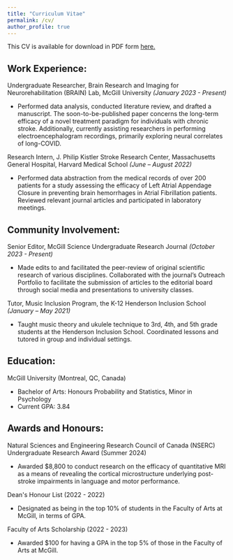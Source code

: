 ```yaml
---
title: "Curriculum Vitae"
permalink: /cv/
author_profile: true
---
```

This CV is available for download in PDF form [here.](https://yshahzad.github.io/yavuz-shahzad-cv.pdf)

Work Experience:
---
Undergraduate Researcher, Brain Research and Imaging for Neurorehabilitation (BRAIN) Lab, 
McGill University *(January 2023 - Present)*
* Performed data analysis, conducted literature review, and drafted a manuscript. The soon-to-be-published paper concerns the long-term efficacy of a novel treatment paradigm for individuals with chronic stroke. Additionally, currently assisting researchers in performing electroencephalogram recordings, primarily exploring neural correlates of long-COVID.

Research Intern, J. Philip Kistler Stroke Research Center, Massachusetts General Hospital, Harvard Medical School *(June – August 2022)*
* Performed data abstraction from the medical records of over 200 patients for a study assessing the efficacy of Left Atrial Appendage Closure in preventing brain hemorrhages in Atrial Fibrillation patients. Reviewed relevant journal articles and participated in laboratory meetings.


Community Involvement:
---
Senior Editor, McGill Science Undergraduate Research Journal *(October 2023 - Present)*
* Made edits to and facilitated the peer-review of original scientific research of various disciplines. Collaborated with the journal’s Outreach Portfolio to facilitate the submission of articles to the editorial board through social media and presentations to university classes.

Tutor, Music Inclusion Program, the K-12 Henderson Inclusion School *(January – May 2021)*
* Taught music theory and ukulele technique to 3rd, 4th, and 5th grade students at the Henderson Inclusion School. Coordinated lessons and tutored in group and individual settings.


Education:
---
McGill University (Montreal, QC, Canada)
* Bachelor of Arts: Honours Probability and Statistics, Minor in Psychology
* Current GPA: 3.84


Awards and Honours:
---
Natural Sciences and Engineering Research Council of Canada (NSERC) Undergraduate Research Award (Summer 2024)
* Awarded $8,800 to conduct research on the efficacy of quantitative MRI as a means of revealing the cortical microstructure underlying post-stroke impairments in language and motor performance.

Dean's Honour List (2022 - 2022)
* Designated as being in the top 10% of students in the Faculty of Arts at McGill, in terms of GPA. 

Faculty of Arts Scholarship (2022 - 2023)
* Awarded $100 for having a GPA in the top 5% of those in the Faculty of Arts at McGill.





